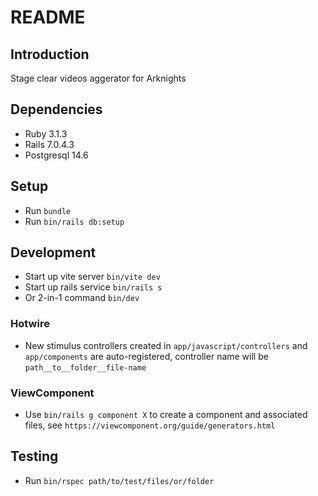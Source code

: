 # README

## Introduction
Stage clear videos aggerator for Arknights
## Dependencies
- Ruby 3.1.3
- Rails 7.0.4.3
- Postgresql 14.6
## Setup
- Run `bundle`
- Run `bin/rails db:setup`
## Development
- Start up vite server `bin/vite dev`
- Start up rails service `bin/rails s`
- Or 2-in-1 command `bin/dev`
### Hotwire
- New stimulus controllers created in `app/javascript/controllers` and `app/components` are auto-registered, controller name will be `path__to__folder__file-name`
### ViewComponent
- Use `bin/rails g component X` to create a component and associated files, see `https://viewcomponent.org/guide/generators.html`
## Testing
- Run `bin/rspec path/to/test/files/or/folder`

